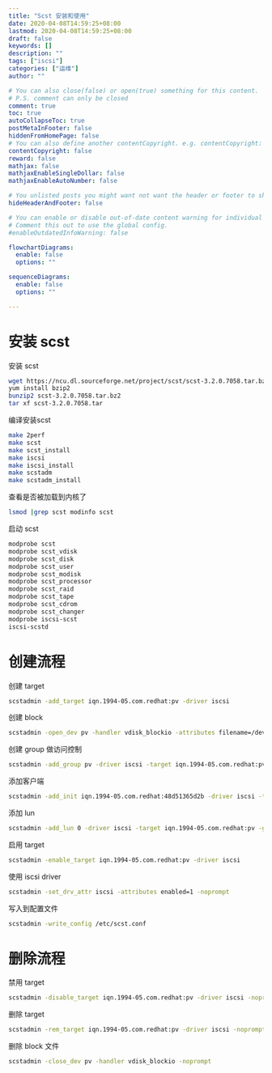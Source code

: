 ```yaml
---
title: "Scst 安装和使用"
date: 2020-04-08T14:59:25+08:00
lastmod: 2020-04-08T14:59:25+08:00
draft: false
keywords: []
description: ""
tags: ["iscsi"]
categories: ["运维"]
author: ""

# You can also close(false) or open(true) something for this content.
# P.S. comment can only be closed
comment: true
toc: true
autoCollapseToc: true
postMetaInFooter: false
hiddenFromHomePage: false
# You can also define another contentCopyright. e.g. contentCopyright: "This is another copyright."
contentCopyright: false
reward: false
mathjax: false
mathjaxEnableSingleDollar: false
mathjaxEnableAutoNumber: false

# You unlisted posts you might want not want the header or footer to show
hideHeaderAndFooter: false

# You can enable or disable out-of-date content warning for individual post.
# Comment this out to use the global config.
#enableOutdatedInfoWarning: false

flowchartDiagrams:
  enable: false
  options: ""

sequenceDiagrams: 
  enable: false
  options: ""

---
```


# 安装 scst
安装 scst
```bash
wget https://ncu.dl.sourceforge.net/project/scst/scst-3.2.0.7058.tar.bz2
yum install bzip2 
bunzip2 scst-3.2.0.7058.tar.bz2 
tar xf scst-3.2.0.7058.tar 
```
编译安装scst 
```bash
make 2perf 
make scst 
make scst_install 
make iscsi 
make iscsi_install 
make scstadm 
make scstadm_install
```
查看是否被加载到内核了 
```bash
lsmod |grep scst modinfo scst 
```
启动 scst 
```bash
modprobe scst 
modprobe scst_vdisk 
modprobe scst_disk 
modprobe scst_user 
modprobe scst_modisk 
modprobe scst_processor 
modprobe scst_raid 
modprobe scst_tape 
modprobe scst_cdrom 
modprobe scst_changer 
modprobe iscsi-scst 
iscsi-scstd
```
# 创建流程
创建 target
```bash
scstadmin -add_target iqn.1994-05.com.redhat:pv -driver iscsi
```
创建 block
```bash
scstadmin -open_dev pv -handler vdisk_blockio -attributes filename=/dev/zvol/tank/pv
```
创建 group 做访问控制
```bash
scstadmin -add_group pv -driver iscsi -target iqn.1994-05.com.redhat:pv
```
添加客户端
```bash
scstadmin -add_init iqn.1994-05.com.redhat:48d51365d2b -driver iscsi -target iqn.1994-05.com.redhat:pv -group pv
```
添加 lun
```bash
scstadmin -add_lun 0 -driver iscsi -target iqn.1994-05.com.redhat:pv -group pv -device pv
```
启用 target
```bash
scstadmin -enable_target iqn.1994-05.com.redhat:pv -driver iscsi
```
使用 iscsi driver
```bash
scstadmin -set_drv_attr iscsi -attributes enabled=1 -noprompt
```
写入到配置文件
```bash
scstadmin -write_config /etc/scst.conf
```
# 删除流程
禁用 target
```bash
scstadmin -disable_target iqn.1994-05.com.redhat:pv -driver iscsi -noprompt
```
删除 target 
```bash
scstadmin -rem_target iqn.1994-05.com.redhat:pv -driver iscsi -noprompt
```
删除 block 文件
```bash
scstadmin -close_dev pv -handler vdisk_blockio -noprompt
```
